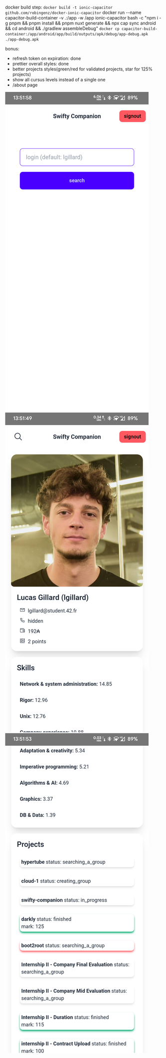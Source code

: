 docker build step:
`docker build -t ionic-capacitor github.com/robingenz/docker-ionic-capacitor`
docker run --name capacitor-build-container -v .:/app -w /app ionic-capacitor bash -c "npm i -g pnpm && pnpm install && pnpm nuxt generate && npx cap sync android && cd android && ./gradlew assembleDebug"
`docker cp capacitor-build-container:/app/android/app/build/outputs/apk/debug/app-debug.apk ./app-debug.apk`

bonus:

- refresh token on expiration: done
- prettier overall styles: done
- better projects styles(green/red for validated projects, star for 125% projects)
- show all cursus levels instead of a single one
- /about page

![search](./readme-assets/index.png)
![profile1](./readme-assets/profile1.png)
![profile2](./readme-assets/profile2.png)
